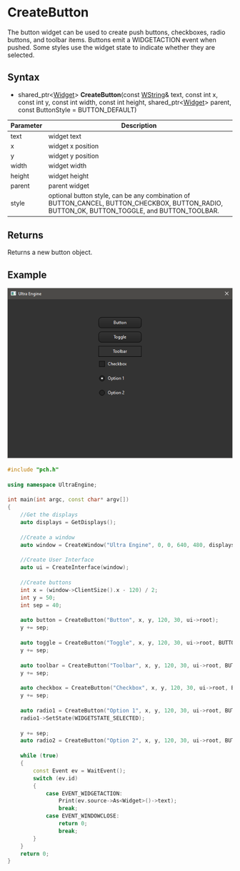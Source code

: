 # CreateButton

The button widget can be used to create push buttons, checkboxes, radio buttons, and toolbar items. Buttons emit a WIDGETACTION event when pushed. Some styles use the widget state to indicate whether they are selected.

## Syntax

- shared_ptr<[Widget](Widget.md)\> **CreateButton**(const [WString](WString.md)& text, const int x, const int y, const int width, const int height, shared_ptr<[Widget](Widget.md)\> parent, const ButtonStyle = BUTTON_DEFAULT)

| Parameter | Description |
| --- | --- |
| text | widget text |
| x | widget x position |
| y | widget y position |
| width | widget width |
| height | widget height |
| parent | parent widget |
| style | optional button style, can be any combination of BUTTON_CANCEL, BUTTON_CHECKBOX, BUTTON_RADIO, BUTTON_OK, BUTTON_TOGGLE, and BUTTON_TOOLBAR. |

## Returns

Returns a new button object.

## Example

![](https://github.com/Leadwerks/Documentation/raw/master/Images/CreateButton.png)

```c++
#include "pch.h"

using namespace UltraEngine;

int main(int argc, const char* argv[])
{
    //Get the displays
    auto displays = GetDisplays();

    //Create a window
    auto window = CreateWindow("Ultra Engine", 0, 0, 640, 480, displays[0], WINDOW_TITLEBAR | WINDOW_CENTER);

    //Create User Interface
    auto ui = CreateInterface(window);

    //Create buttons
    int x = (window->ClientSize().x - 120) / 2;
    int y = 50;
    int sep = 40;

    auto button = CreateButton("Button", x, y, 120, 30, ui->root);
    y += sep;

    auto toggle = CreateButton("Toggle", x, y, 120, 30, ui->root, BUTTON_TOGGLE);
    y += sep;

    auto toolbar = CreateButton("Toolbar", x, y, 120, 30, ui->root, BUTTON_TOOLBAR);
    y += sep;

    auto checkbox = CreateButton("Checkbox", x, y, 120, 30, ui->root, BUTTON_CHECKBOX);
    y += sep;

    auto radio1 = CreateButton("Option 1", x, y, 120, 30, ui->root, BUTTON_RADIO);
    radio1->SetState(WIDGETSTATE_SELECTED);

    y += sep;
    auto radio2 = CreateButton("Option 2", x, y, 120, 30, ui->root, BUTTON_RADIO);

    while (true)
    {
        const Event ev = WaitEvent();
        switch (ev.id)
        {
            case EVENT_WIDGETACTION:
                Print(ev.source->As<Widget>()->text);
                break;
            case EVENT_WINDOWCLOSE:
                return 0;
                break;
        }
    }
    return 0;
}
```
